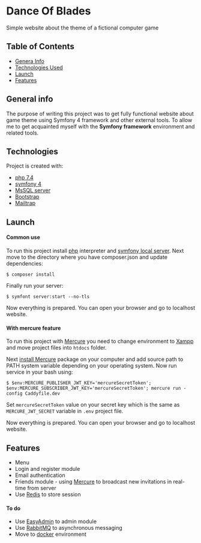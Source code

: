 # Dance Of Blades

Simple website about the theme of a fictional computer game

## Table of Contents
* [Genera Info](#general-info)
* [Technologies Used](#technologies)
* [Launch](#launch)
* [Features](#features)

## General info

The purpose of writing this project was to get fully functional website about game theme using Symfony 4 framework and other external tools.
To allow me to get acquainted myself with the **Symfony framework** environment and related tools.

## Technologies
Project is created with:
* [php 7.4](https://www.php.net/)
* [symfony 4](https://react-redux.js.org/)
* [MsSQL server](https://www.microsoft.com/pl-pl/sql-server/sql-server-2019)
* [Bootstrap](https://getbootstrap.com/)
* [Mailtrap](https://mailtrap.io/)

## Launch
#### Common use 

To run this project install [php](https://windows.php.net/download#php-7.4) interpreter and [symfony local server](https://symfony.com/doc/current/setup/symfony_server.html). 
Next move to the directory where you have composer.json and update dependencies:
```
$ composer install
```
Finally run your server:
```
$ symfont server:start --no-tls
```
Now everything is prepared. You can open your browser and go to localhost website. 

#### With mercure feature
To run this project with [Mercure](https://mercure.rocks/) you need to change environment to [Xampp](https://www.apachefriends.org/pl/index.html) and move project files into `htdocs` folder. 

Next [install Mercure](https://mercure.rocks/docs/hub/install) package on your computer and add source path to PATH system variable depending on your operating system.
Now run service in your bash using:
```
$ $env:MERCURE_PUBLISHER_JWT_KEY='mercureSecretToken'; $env:MERCURE_SUBSCRIBER_JWT_KEY='mercureSecretToken'; mercure run -config Caddyfile.dev
```
Set `mercureSecretToken` value on your secret key which is the same as `MERCURE_JWT_SECRET` variable in `.env` project file.

Now everything is prepared. You can open your browser and go to localhost website. 

## Features
* Menu
* Login and register module
* Email authentication
* Friends module - using [Mercure](https://mercure.rocks/) to broadcast new invitations in real-time from server
* Use [Redis](https://redis.io/) to store session

#### To do
* Use [EasyAdmin](https://symfony.com/bundles/EasyAdminBundle/current/index.html) to admin module
* Use [RabbitMQ](https://www.rabbitmq.com/) to asynchronous messaging
* Move to [docker](https://www.docker.com/) environment
